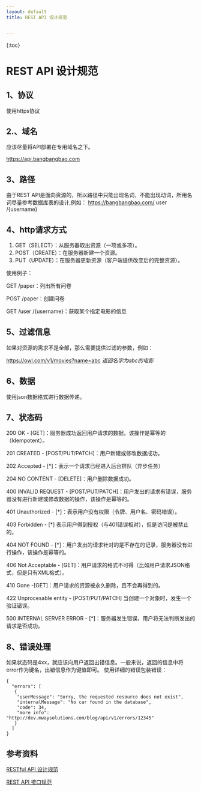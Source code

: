 ```yaml
---
layout: default
title: REST API 设计规范


---
```


{:toc}

# REST API 设计规范

## 1、协议

使用https协议



 ## 2.、域名

应该尽量将API部署在专用域名之下。

https://api.bangbangbao.com



## 3、路径



由于REST API是面向资源的，所以路径中只能出现名词，不能出现动词，所用名词尽量参考数据库表的设计,例如： https://bangbangbao.com/ user /{username}

## 4、http请求方式

1. GET（SELECT）：从服务器取出资源（一项或多项）。
2. POST（CREATE）：在服务器新建一个资源。
3. PUT（UPDATE）：在服务器更新资源（客户端提供改变后的完整资源）。



使用例子：

GET /paper：列出所有问卷

POST /paper：创建问卷

GET /user /{username}：获取某个指定电影的信息



## 5、过滤信息

如果对资源的需求不是全部，那么需要提供过滤的参数，例如：

https://owl.com/v1/movies?name=abc *返回名字为abc的电影*



## 6、数据

使用json数据格式进行数据传递。



## 7、状态码

200 OK - [GET]：服务器成功返回用户请求的数据，该操作是幂等的（Idempotent）。

201 CREATED - [POST/PUT/PATCH]：用户新建或修改数据成功。

202 Accepted - [*]：表示一个请求已经进入后台排队（异步任务）

204 NO CONTENT - [DELETE]：用户删除数据成功。

400 INVALID REQUEST - [POST/PUT/PATCH]：用户发出的请求有错误，服务器没有进行新建或修改数据的操作，该操作是幂等的。

401 Unauthorized - [*]：表示用户没有权限（令牌、用户名、密码错误）。

403 Forbidden - [*] 表示用户得到授权（与401错误相对），但是访问是被禁止的。

404 NOT FOUND - [*]：用户发出的请求针对的是不存在的记录，服务器没有进行操作，该操作是幂等的。

406 Not Acceptable - [GET]：用户请求的格式不可得（比如用户请求JSON格式，但是只有XML格式）。

410 Gone -[GET]：用户请求的资源被永久删除，且不会再得到的。

422 Unprocesable entity - [POST/PUT/PATCH] 当创建一个对象时，发生一个验证错误。

500 INTERNAL SERVER ERROR - [*]：服务器发生错误，用户将无法判断发出的请求是否成功。



## 8、错误处理

如果状态码是4xx，就应该向用户返回出错信息。一般来说，返回的信息中将error作为键名，出错信息作为键值即可。 使用详细的错误包装错误：

```
{
  "errors": [
   {
    "userMessage": "Sorry, the requested resource does not exist",
    "internalMessage": "No car found in the database",
    "code": 34,
    "more info": "http://dev.mwaysolutions.com/blog/api/v1/errors/12345"
   }
  ]
}
```



## 参考资料

[RESTful API 设计规范](https://www.cnblogs.com/softidea/p/9712565.html)

[REST API 接口规范](https://www.cnblogs.com/softidea/p/9712565.html)